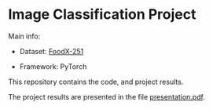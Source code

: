 # Image Classification Project


Main info:

- Dataset: [FoodX-251](https://arxiv.org/abs/1907.06167)

- Framework: PyTorch


This repository contains the code, and project results.

The project results are presented in the file [presentation.pdf](presentation.pdf).
